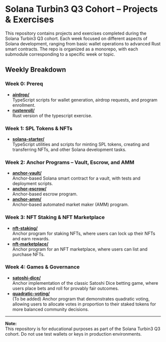# Solana Turbin3 Q3 Cohort – Projects & Exercises

This repository contains projects and exercises completed during the Solana Turbin3 Q3 cohort. Each week focused on different aspects of Solana development, ranging from basic wallet operations to advanced Rust smart contracts. The repo is organized as a monorepo, with each submodule corresponding to a specific week or topic.

## Weekly Breakdown

### Week 0: Prereq

-   [**airdrop/**](./airdrop)  
    TypeScript scripts for wallet generation, airdrop requests, and program enrollment.
-   [**rustenroll/**](./rustenroll)  
    Rust version of the typescript exercise.

### Week 1: SPL Tokens & NFTs

-   [**solana-starter/**](https://github.com/collinsezedike/solana-starter)  
    TypeScript utilities and scripts for minting SPL tokens, creating and transferring NFTs, and other Solana development tasks.

### Week 2: Anchor Programs – Vault, Escrow, and AMM

-   [**anchor-vault/**](https://github.com/collinsezedike/anchor-vault)  
    Anchor-based Solana smart contract for a vault, with tests and deployment scripts.
-   [**anchor-escrow/**](https://github.com/collinsezedike/anchor-escrow)  
    Anchor-based escrow program.
-   [**anchor-amm/**](https://github.com/collinsezedike/anchor-amm)  
    Anchor-based automated market maker (AMM) program.

### Week 3: NFT Staking & NFT Marketplace

-   [**nft-staking/**](https://github.com/collinsezedike/nft-staking)  
    Anchor program for staking NFTs, where users can lock up their NFTs and earn rewards.
-   [**nft-marketplace/**](https://github.com/collinsezedike/nft-marketplace)  
    Anchor program for an NFT marketplace, where users can list and purchase NFTs.

### Week 4: Games & Governance

-   [**satoshi-dice/**](https://github.com/collinsezedike/satoshi-dice)  
    Anchor implementation of the classic Satoshi Dice betting game, where users place bets and roll for provably fair outcomes.
-   [**quadratic-voting/**](./#)  
    (To be added) Anchor program that demonstrates quadratic voting, allowing users to allocate votes in proportion to their staked tokens for more balanced community decisions.

---

**Note:**  
This repository is for educational purposes as part of the Solana Turbin3 Q3 cohort. Do not use test wallets or keys in production environments.
